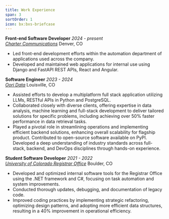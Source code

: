 ```yaml
---
title: Work Experience
span: 3
sortOrder: 1
icon: bx:bxs-briefcase
---
```

<div id='charter'>
    <div class='flex justify-between'>
        <strong>Front-end Software Developer</strong>
        <i>2024 - present</i>
    </div>
    <div class='flex justify-between'>
        <i><a href='https://corporate.charter.com/'>Charter Communications</a></i>
        <span>Denver, CO</span>
    </div>
    <ul>
        <li>Led front-end development efforts within the automation department of applications used across the company.</li>
        <li>Developed and maintained web applications for internal use using Django and FastAPI REST APIs, React and Angular. </li>
    </ul>
</div>

<div id='oori'>
    <div class='flex justify-between'>
        <strong>Software Engineer</strong>
        <i>2023 - 2024</i>
    </div>
    <div class='flex justify-between'>
        <i><a href='https://www.oori.dev'>Oori Data</a></i>
        <span>Louisville, CO</span>
    </div>
    <ul>
        <li>
            Assisted efforts to develop a multiplatform full stack application utilizing LLMs, RESTful APIs in Python and PostgreSQL.
        </li>
        <li>
            Collaborated closely with diverse clients, offering expertise in data analysis, machine learning and full-stack development to deliver tailored solutions for specific problems, including achieving over 50% faster performance in data retrieval tasks.
        </li>
        <li>
            Played a pivotal role in streamlining operations and implementing efficient backend solutions, enhancing overall scalability for flagship product. Contributed to open-source software available on PyPI. Developed a deep understanding of industry standards across full-stack, backend, and DevOps disciplines through hands-on experience.
        </li>
    </ul>
</div>

<div id='registrar'>
    <div class='flex justify-between'>
        <strong>Student Software Developer</strong>
        <i>2021 - 2022</i>
    </div>
    <div class='flex justify-between'>
        <i><a href='https://www.colorado.edu/registrar/'>University of Colorado Registrar Office</a></i>
        <span>Boulder, CO</span>
    </div>
    <ul>
        <li>
            Developed and optimized internal software tools for the Registrar Office using the .NET framework and C#, focusing on task automation and system improvements.
        </li>
        <li>
            Conducted thorough updates, debugging, and documentation of legacy code. 
        </li>
        <li>
            Improved coding practices by implementing strategic refactoring, optimizing design patterns, and adopting more efficient data structures, resulting in a 40% improvement in operational efficiency.
        </li>
    </ul>
</div>
